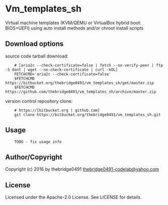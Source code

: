 # Vm_templates_sh
<!-- .md to .html: markdown foo.md > foo.html
                   pandoc -s -f markdown_strict -t html5 -o foo.html foo.md -->

Virtual machine templates (KVM/QEMU or VirtualBox hybrid boot: BIOS+UEFI) using auto install methods and/or chroot install scripts

## Download options
source code tarball download:
        
        # [aria2c --check-certificate=false | fetch --no-verify-peer | ftp -S dont | wget --no-check-certificate | curl -kOL]
        FETCHCMD='aria2c --check-certificate=false'
        $FETCHCMD https://bitbucket.org/thebridge0491/vm_templates_sh/get/master.zip
        $FETCHCMD https://github.com/thebridge0491/vm_templates_sh/archive/master.zip

version control repository clone:
        
        # https://[bitbucket.org | github.com]
        git clone https://bitbucket.org/thebridge0491/vm_templates_sh.git

## Usage
        TODO - fix usage info

## Author/Copyright
Copyright (c) 2016 by thebridge0491 <thebridge0491-codelab@yahoo.com>


## License
Licensed under the Apache-2.0 License. See LICENSE for details.
